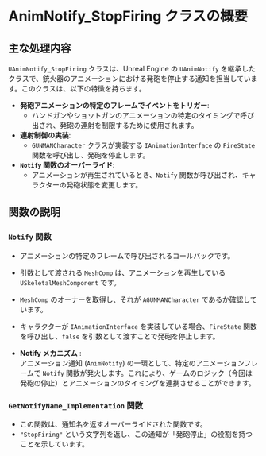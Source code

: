 # AnimNotify_StopFiring クラスの概要

## 主な処理内容

`UAnimNotify_StopFiring` クラスは、Unreal Engine の `UAnimNotify` を継承したクラスで、銃火器のアニメーションにおける発砲を停止する通知を担当しています。このクラスは、以下の特徴を持ちます。

- **発砲アニメーションの特定のフレームでイベントをトリガー**:
  - ハンドガンやショットガンのアニメーションの特定のタイミングで呼び出され、発砲の連射を制限するために使用されます。
- **連射制御の実装**:
  - `GUNMANCharacter` クラスが実装する `IAnimationInterface` の `FireState` 関数を呼び出し、発砲を停止します。
- **`Notify` 関数のオーバーライド**:
  - アニメーションが再生されているとき、`Notify` 関数が呼び出され、キャラクターの発砲状態を変更します。

## 関数の説明

### `Notify` 関数
- アニメーションの特定のフレームで呼び出されるコールバックです。
- 引数として渡される `MeshComp` は、アニメーションを再生している `USkeletalMeshComponent` です。
- `MeshComp` のオーナーを取得し、それが `AGUNMANCharacter` であるか確認しています。
- キャラクターが `IAnimationInterface` を実装している場合、`FireState` 関数を呼び出し、`false` を引数として渡すことで発砲を停止します。
  
- **Notify メカニズム** :  
アニメーション通知 (`AnimNotify`) の一環として、特定のアニメーションフレームで `Notify` 関数が発火します。これにより、ゲームのロジック（今回は発砲の停止）とアニメーションのタイミングを連携させることができます。

### `GetNotifyName_Implementation` 関数
- この関数は、通知名を返すオーバーライドされた関数です。
- `"StopFiring"` という文字列を返し、この通知が「発砲停止」の役割を持つことを示しています。